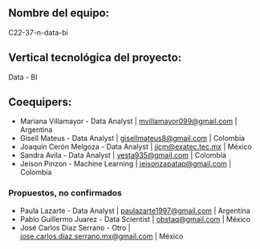 ## Nombre del equipo: 

C22-37-n-data-bi

## Vertical tecnológica del proyecto: 

Data - BI

## Coequipers:
- Mariana Villamayor - Data Analyst | mvillamayor099@gmail.com | Argentina
- Gisell Mateus - Data Analyst | gisellmateus8@gmail.com | Colombia
- Joaquín Cerón Melgoza - Data Analyst | jjcm@exatec.tec.mx | México
- Sandra Avila - Data Analyst | vesta935@gmail.com | Colombia
- Jeison Pinzon - Machine Learning | jeisonzapatap@gmail.com | Colombia

### Propuestos, no confirmados
- Paula Lazarte - Data Analyst | paulazarte1997@gmail.com | Argentina
- Pablo Guillermo Juarez - Data Scientist | obstaq@gmail.com | México
- José Carlos Diaz Serrano - Otro | jose.carlos.diaz.serrano.mx@gmail.com | México
